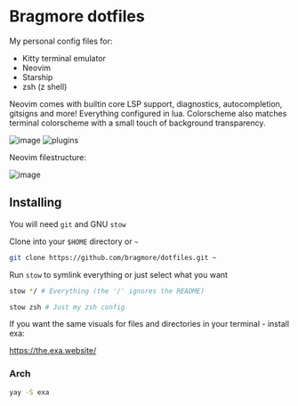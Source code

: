 # Bragmore dotfiles
My personal config files for:

- Kitty terminal emulator
- Neovim
- Starship
- zsh (z shell)

Neovim comes with builtin core LSP support, diagnostics, autocompletion, gitsigns and more! Everything configured in lua. Colorscheme also matches terminal colorscheme with a small touch of background transparency.

![image](https://user-images.githubusercontent.com/17138968/170885838-d1c4bcbc-a045-49b2-bee3-cc89b82004cb.png)
![plugins](https://user-images.githubusercontent.com/17138968/170885415-835a91c3-de7a-4481-a26f-cb0d944023a9.png)

Neovim filestructure:

![image](https://user-images.githubusercontent.com/17138968/170886032-9b888da1-4662-4a43-8bb7-2623762e98c4.png)


## Installing

You will need `git` and GNU `stow`

Clone into your `$HOME` directory or `~`

```bash
git clone https://github.com/bragmore/dotfiles.git ~
```

Run `stow` to symlink everything or just select what you want

```bash
stow */ # Everything (the '/' ignores the README)
```

```bash
stow zsh # Just my zsh config
```

If you want the same visuals for files and directories in your terminal - install exa:

https://the.exa.website/

### Arch
```bash 
yay -S exa
```
